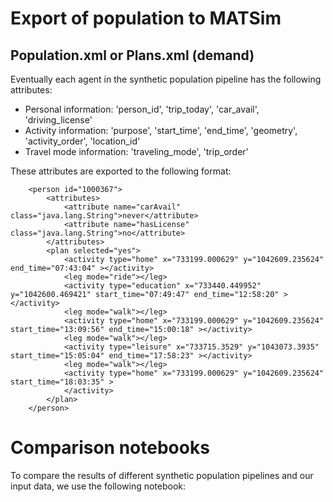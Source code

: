 # Export of population to MATSim

## Population.xml or Plans.xml (demand)

Eventually each agent in the synthetic population pipeline has the following attributes:
* Personal information: 'person_id', 'trip_today', 'car_avail', 'driving_license'
* Activity information: 'purpose', 'start_time', 'end_time', 'geometry', 'activity_order', 'location_id'
* Travel mode information: 'traveling_mode', 'trip_order'

These attributes are exported to the following format:
```
	<person id="1000367">
		<attributes>
			<attribute name="carAvail" class="java.lang.String">never</attribute>
			<attribute name="hasLicense" class="java.lang.String">no</attribute>
		</attributes>
		<plan selected="yes">
			<activity type="home" x="733199.000629" y="1042609.235624" end_time="07:43:04" ></activity>
			<leg mode="ride"></leg>
			<activity type="education" x="733440.449952" y="1042600.469421" start_time="07:49:47" end_time="12:58:20" ></activity>
			<leg mode="walk"></leg>
			<activity type="home" x="733199.000629" y="1042609.235624" start_time="13:09:56" end_time="15:00:18" ></activity>
			<leg mode="walk"></leg>
			<activity type="leisure" x="733715.3529" y="1043073.3935" start_time="15:05:04" end_time="17:58:23" ></activity>
			<leg mode="walk"></leg>
			<activity type="home" x="733199.000629" y="1042609.235624" start_time="18:03:35" >
			</activity>
		</plan>
	</person>
```

# Comparison notebooks

To compare the results of different synthetic population pipelines and our input data, we use the following notebook:

```{notebook} https://github.com/MetacitySuite/Metacity-SynthPop/blob/master/synthesis/stats/comparison.ipynb
```